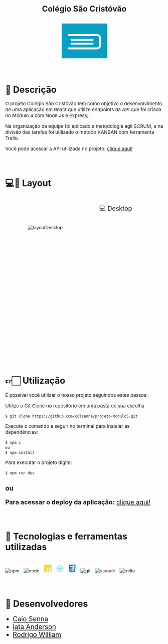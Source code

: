 <div  style="margin:5rem 0;
width: 100%;
display: flex;
justify-content:space-between;
flex-direction: column;">
   <h2 align="center" style="font-size: 25px;margin-bottom: 2rem;">Colégio São Cristóvão</h2>
   <div align="center">
    <img style="width: 145px;" src="./src/assets/imgs/logo.png" alt="logo"/>
   </div>
</div>

# 🔖 Descrição
<div style="margin-bottom:5rem;">

<p style="font-size: 15px">O projeto Colégio São Cristóvão tem como objetivo o desenvolvimento de uma aplicação em React que utilize endpoints da API que foi criada no Módulo 4 com
Node.Js e Express;.</p>
<p style="font-size: 15px">Na organização da equipe foi aplicado a metodologia ágil SCRUM, e na divisão das tarefas foi utilizado o método KANBAN com ferramenta Trello.</p>
<p style="font-size: 15px"></p>
<p style="font-size: 15px">Você pode acessar a API utilizada no projeto: <a href="https://github.com/cclsenna/api-escola-modulo4" target="_blank" style="font-size:15px">clique aqui!</a></p>

</div>



# 💻📱 Layout

<div style="width: 100vw; display: flex; justify-content: space-around; align-items: center; margin-bottom: 5rem;">
<div style="width: 35rem; display: flex; flex-direction: column; align-items: center;">
 <p style="text-align:center; font-size: 20px; margin-bottom: 2rem;">💻 Desktop</p>
<img style=" width: 50rem; height: 25rem;" src="./src/assets/imgs/layoutDesktop.gif" alt="layoutDesktop">
</div>
<div style="height: 100%;">
<p style="text-align:center; font-size: 20px; margin-bottom: 2rem;"> 📱 Mobile</p>
<img style=" width: 15rem; height: 25rem;" src="./src/assets/imgs/layoutMobile.gif" alt="layoutDesktop">
</div>
</div>

# 👉🏻 Utilização 

<p style="font-size: 15px">É possível você utilizar o nosso projeto seguindos estes passos:</p>
<p style="font-size: 15px">Utilize o Git Clone no repositório em uma pasta de sua escolha</p>


```
$ git clone https://github.com/cclsenna/projeto-modulo5.git
```
<p style="font-size: 15px">Execute o comando a seguir no terminal para instalar as dependências:</p>

```
$ npm i
ou
$ npm install
```

<p style="font-size: 15px">Para executar o projeto digite:</p>

```
$ npm run dev
```
## ou

<p style="font-size: 20px; margin-bottom: 5rem;"><strong>Para acessar o deploy da aplicação:</strong> <a href="https://colegio-sao-cristovao-g1bqm91c1-cclsenna.vercel.app/" target="_blank" style="font-size: 20px">clique aqui!</a></p>

# 🔧 Tecnologias e ferramentas utilizadas

<div style="margin-bottom: 5rem;">

<img alt="npm" height="5%" width="5%" style="margin-right:10px; margin-top:20px" src="https://symbols.getvecta.com/stencil_89/73_npm.639266ac20.png"/>
<img alt="node" height="5%" width="5%" style="margin-right:10px; margin-top:20px" src="https://www.cursou.com.br/wp-content/uploads/2021/09/Curso-de-API-Node.js-com-Typescript.png"/>
<img alt="javaScript" height="5%" width="5%" style="margin-right:10px" src="https://raw.githubusercontent.com/devicons/devicon/master/icons/javascript/javascript-plain.svg">
<img alt="react" height="5%" width="5%" style="margin-right:10px; margin-top:20px" src="https://raw.githubusercontent.com/devicons/devicon/master/icons/react/react-original.svg"/>
<img alt="css" height="5%" width="5%" style="margin-right:10px" src="https://raw.githubusercontent.com/devicons/devicon/master/icons/css3/css3-original.svg">
<img alt="git" height="5%" width="5%" style="margin-right:10px; margin-top:20px" src="https://cdn.jsdelivr.net/gh/devicons/devicon/icons/git/git-original.svg"/>
<img alt="vscode" height="5%" width="5%" style="margin-right:10px; margin-top:20px" src="https://camo.githubusercontent.com/add2c9721e333f0043ac938f3dadbc26a282776e01b95b308fcaba5afaf74ae3/68747470733a2f2f6173736574732e76657263656c2e636f6d2f696d6167652f75706c6f61642f76313538383830353835382f7265706f7369746f726965732f76657263656c2f6c6f676f2e706e67"/>
<img alt="trello" height="5%" width="5%" style="margin-right:10px; margin-top:20px" src="https://iconarchive.com/download/i94427/bokehlicia/captiva/web-trello.ico"/>

</div>

# 🤵 Desenvolvedores

<ul>
    <li style="font-size:21px"><a href="https://www.linkedin.com/in/caiosenna93/" target="_blank"> Caio Senna</a></li>
    <li style="font-size:21px"><a href="https://www.linkedin.com/in/iata-mendon%C3%A7a/" target="_blank"> Iata Anderson</a></li>
    <li style="font-size:21px"><a href="https://www.linkedin.com/in/rodrigo-william1/" target="_blank"> Rodrigo William </a></li>
</ul>
<br>
